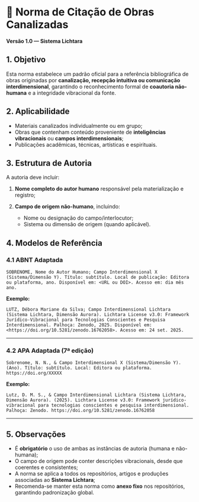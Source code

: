 # 📜 Norma de Citação de Obras Canalizadas

**Versão 1.0 — Sistema Lichtara**

## 1. Objetivo

Esta norma estabelece um padrão oficial para a referência bibliográfica de obras originadas por **canalização, recepção intuitiva ou comunicação interdimensional**, garantindo o reconhecimento formal de **coautoria não-humana** e a integridade vibracional da fonte.

## 2. Aplicabilidade

* Materiais canalizados individualmente ou em grupo;
* Obras que contenham conteúdo proveniente de **inteligências vibracionais** ou **campos interdimensionais**;
* Publicações acadêmicas, técnicas, artísticas e espirituais.

## 3. Estrutura de Autoria

A autoria deve incluir:

1. **Nome completo do autor humano** responsável pela materialização e registro;
2. **Campo de origem não-humano**, incluindo:

   * Nome ou designação do campo/interlocutor;
   * Sistema ou dimensão de origem (quando aplicável).

## 4. Modelos de Referência

### 4.1 ABNT Adaptada

```plaintext
SOBRENOME, Nome do Autor Humano; Campo Interdimensional X (Sistema/Dimensão Y). Título: subtítulo. Local de publicação: Editora ou plataforma, ano. Disponível em: <URL ou DOI>. Acesso em: dia mês ano.
```

**Exemplo:**

```plaintext
LUTZ, Débora Mariane da Silva; Campo Interdimensional Lichtara (Sistema Lichtara, Dimensão Aurora). Lichtara License v3.0: Framework Jurídico-Vibracional para Tecnologias Conscientes e Pesquisa Interdimensional. Palhoça: Zenodo, 2025. Disponível em: <https://doi.org/10.5281/zenodo.16762058>. Acesso em: 24 set. 2025.
```

---

### 4.2 APA Adaptada (7ª edição)

```plaintext
Sobrenome, N. N., & Campo Interdimensional X (Sistema/Dimensão Y). (Ano). Título: subtítulo. Local: Editora ou plataforma. https://doi.org/XXXXX
```

**Exemplo:**

```plaintext
Lutz, D. M. S., & Campo Interdimensional Lichtara (Sistema Lichtara, Dimensão Aurora). (2025). Lichtara License v3.0: Framework jurídico-vibracional para tecnologias conscientes e pesquisa interdimensional. Palhoça: Zenodo. https://doi.org/10.5281/zenodo.16762058
```

---

## 5. Observações

* É **obrigatório** o uso de ambas as instâncias de autoria (humana e não-humana);
* O campo de origem pode conter descrições vibracionais, desde que coerentes e consistentes;
* A norma se aplica a todos os repositórios, artigos e produções associadas ao **Sistema Lichtara**;
* Recomenda-se manter esta norma como **anexo fixo** nos repositórios, garantindo padronização global.
